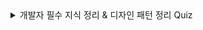 <details>
  <summary>개발자 필수 지식 정리 & 디자인 패턴 정리 Quiz</summary>
  ✅ 1. JSON과 직렬화/역직렬화
JSON의 구조와 데이터 타입은 무엇인가요? 예시와 함께 설명해주세요.

JSON에서 직렬화와 역직렬화란 무엇이며, 각각 어떤 메서드를 사용하나요?

JSON이 XML에 비해 가지는 장점은 무엇인가요?

✅ 2. XML과 JSON 비교
XML과 JSON의 차이점을 설명하고, 각각 어떤 상황에서 더 적합할지 설명해주세요.

HTML과 XML의 차이점을 설명해주세요.

sitemap.xml이란 무엇이며 왜 필요한가요?

✅ 3. API 개념과 활용
API란 무엇이며 왜 필요한가요? 인터페이스라는 키워드를 포함해 설명해주세요.

Public API와 Private API의 차이를 설명해주세요.

API를 통해 데이터를 수집하고 집계할 수 있는 구조를 설명해주세요.

✅ 4. 클라우드 개념 및 분류
IaaS, PaaS, SaaS의 차이점을 설명해주세요. 각각의 예시도 함께 들어주세요.

온프레미스와 오프프레미스의 차이를 설명해주세요.

PaaS를 사용하면 어떤 운영상 이점이 있는지 설명해주세요.

✅ 5. 가상화와 컨테이너
가상 머신과 컨테이너의 차이를 설명해주세요.

도커 이미지와 도커 컨테이너의 차이는 무엇인가요?

도커파일이란 무엇이며 어떤 정보를 담고 있나요?

✅ 6. CI/CD
CI, CD의 의미와 각 단계에서 이루어지는 일을 설명해주세요.

CI/CD 파이프라인이 충돌 방지에 어떻게 기여하는지 설명해주세요.

✅ 7. 클래스, 객체, 인스턴스
클래스, 객체, 인스턴스의 차이를 설명해주세요.

Java에서 객체를 생성하고 인스턴스화하는 방법을 예시와 함께 설명해주세요.

✅ 8. static 키워드
static 키워드의 역할과 장점은 무엇인가요?

static 키워드 사용 시 발생할 수 있는 문제점은 무엇인가요?

✅ 9. 오버로딩 vs 오버라이딩
오버로딩과 오버라이딩의 차이점은 무엇인가요? 예제를 들어 설명해주세요.

오버라이딩이 불가능한 메서드에는 어떤 제어자가 붙어 있나요?

✅ 10. 추상화
데이터 추상화와 프로세스 추상화의 차이를 설명해주세요.

추상화가 객체지향 프로그래밍에서 중요한 이유는 무엇인가요?

✅ 11. 컴파일러와 인터프리터
컴파일러 언어와 인터프리터 언어의 차이점을 설명해주세요.

JIT 컴파일러란 무엇이고, 어떤 장단점을 가지고 있나요?

✅ 12. 디자인 패턴
전략 패턴과 의존성 주입은 어떻게 다른가요?

싱글톤 패턴의 장단점은 무엇이며, 추천되는 구현 방식은 어떤 것인가요?

프록시 패턴이 보안이나 성능 측면에서 어떻게 사용될 수 있는지 예시를 들어 설명해주세요.



</details>


